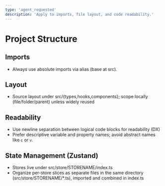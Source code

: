 ```yaml
---
type: 'agent_requested'
description: 'Apply to imports, file layout, and code readability.'
---
```


# Project Structure

## Imports

-   Always use absolute imports via alias (base at src).

## Layout

-   Source layout under src/{types,hooks,components}; scope locally (file/folder/parent) unless widely reused

## Readability

-   Use newline separation between logical code blocks for readability (DX)
-   Prefer descriptive variable and property names; avoid abstract names like `c` or `v`.

## State Management (Zustand)

-   Stores live under src/store/STORENAME/index.ts
-   Organize per-store slices as separate files in the same directory (src/store/STORENAME/\*.ts), imported and combined in index.ts
